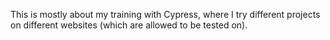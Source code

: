 This is mostly about my training with Cypress, where I try different projects on different websites (which are allowed to be tested on).
